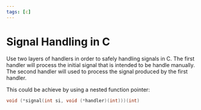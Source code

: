```yaml
---
tags: [c]
---
```


# Signal Handling in C

Use two layers of handlers in order to safely handling signals in C. The first
handler will process the initial signal that is intended to be handle manually.
The second handler will used to process the signal produced by the first
handler.

This could be achieve by using a nested function pointer:
```c
void (*signal(int si, void (*handler)(int)))(int)
```
